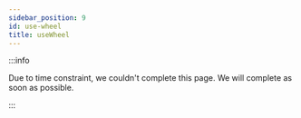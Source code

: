 ```yaml
---
sidebar_position: 9
id: use-wheel
title: useWheel
---
```


:::info

Due to time constraint, we couldn't complete this page. We will complete as soon as possible.

:::
